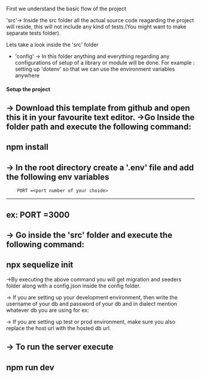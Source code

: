 First we understand the basic flow of the project

'src'-> Inside the src folder all the actual source code reagarding the project will reside, this will not include any kind of tests.(You might want to make separate tests folder).

Lets take a look inside the 'src' folder

- 'config' -> In this folder anything and everything regarding any configurations of setup of a library or module will be done. For example : setting up 'dotenv' so that we can use the environment variables anywhere 




#### Setup the project
-> Download this template from github and open this it in your favourite text editor.
->Go Inside the folder path and execute the following command:
---
npm install
---
-> In the root directory create a '.env' file and add the following env variables 
----
        PORT =<port number of your choide>
----
ex:
    PORT =3000
----

-> Go inside the 'src' folder and execute the following command:
---
npx sequelize init
---

->By executing the above command you will get migration and seeders folder along with a config.json inside the config folder.

-> If you are setting up your development environment, then write the username of your db and password of your db and in dialect mention whatever db you are using for ex:

-> If you are setting up test or prod environment, make sure you also replace the host url with the hosted db url.

-> To run the server execute 
---
npm run dev
---